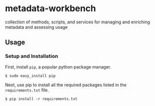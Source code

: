 # metadata-workbench
collection of methods, scripts, and services for managing and enriching metadata and assessing usage


## Usage


### Setup and Installation 

First, install `pip`, a popular python package manager.

``` 
$ sudo easy_install pip
```

Next, use pip to install all the required packages listed in the `requirements.txt` file.
``` 
$ pip install -r requirements.txt
```
